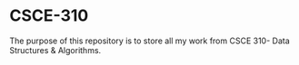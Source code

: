 # CSCE-310

The purpose of this repository is to store all my work from CSCE 310- Data Structures & Algorithms. 

